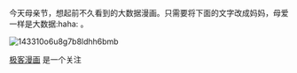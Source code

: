 



​     今天母亲节，想起前不久看到的大数据漫画。只需要将下面的文字改成妈妈，母爱一样是大数据 ​:haha:​ 。

![143310o6u8g7b8ldhh6bmb](/home/zimy/Desktop/143310o6u8g7b8ldhh6bmb.png)

[极客漫画](https://linux.cn/article-8475-1.html) 是一个关注